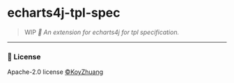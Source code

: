 # echarts4j-tpl-spec

> WIP
*🍩 An extension for echarts4j for tpl specification.*

---

### 📃 License

Apache-2.0 license [©KoyZhuang](https://github.com/Koooooo-7/echarts4j/blob/main/LICENSE)